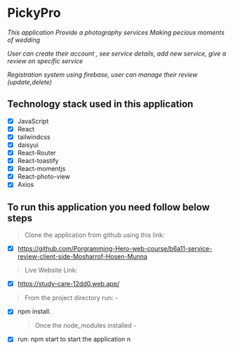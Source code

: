 # PickyPro

_This application Provide a photography services Making pecious moments of wedding_

_User can create their account , see service details, add new service, give a review on specific service_

_Registration system using firebase, user can manage their review (update,delete)_

## Technology stack used in this application

- [x] JavaScript
- [x] React
- [x] tailwindcss
- [x] daisyui
- [x] React-Router
- [x] React-toastify
- [x] React-momentjs
- [x] React-photo-view
- [x] Axios

## To run this application you need follow below steps

> Clone the application from github using this link:

- [x] https://github.com/Porgramming-Hero-web-course/b6a11-service-review-client-side-Mosharrof-Hosen-Munna

> Live Website Link: 
- [x] https://study-care-12dd0.web.app/
> From the project directory run: -

- [x] npm install.
  > Once the node_modules installed -
- [x] run: npm start to start the application
      n
